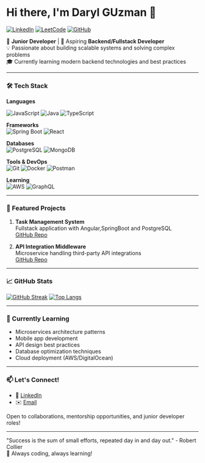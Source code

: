 # Hi there, I'm Daryl GUzman 👋

[![LinkedIn](https://img.shields.io/badge/LinkedIn-0077B5?style=for-the-badge&logo=linkedin&logoColor=white)](https://www.linkedin.com/in/your-profile/)
[![LeetCode](https://img.shields.io/badge/-LeetCode-FFA116?style=for-the-badge&logo=LeetCode&logoColor=black)](https://leetcode.com/your-profile/)
[![GitHub](https://img.shields.io/badge/GitHub-100000?style=for-the-badge&logo=github&logoColor=white)](https://github.com/your-username)

🌱 **Junior Developer** | 🚀 Aspiring **Backend/Fullstack Developer**  
💡 Passionate about building scalable systems and solving complex problems  
🎓 Currently learning modern backend technologies and best practices

---

### 🛠️ Tech Stack

**Languages**

![JavaScript](https://img.shields.io/badge/JavaScript-F7DF1E?style=for-the-badge&logo=javascript&logoColor=black)
![Java](https://img.shields.io/badge/Java-ED8B00?style=for-the-badge&logo=openjdk&logoColor=white)
![TypeScript](https://img.shields.io/badge/TypeScript-3178C6?style=for-the-badge&logo=typescript&logoColor=white)

**Frameworks**  
![Spring Boot](https://img.shields.io/badge/Spring_Boot-6DB33F?style=for-the-badge&logo=springboot&logoColor=white)
![React](https://img.shields.io/badge/React-61DAFB?style=for-the-badge&logo=react&logoColor=black)

**Databases**  
![PostgreSQL](https://img.shields.io/badge/PostgreSQL-316192?style=for-the-badge&logo=postgresql&logoColor=white)
![MongoDB](https://img.shields.io/badge/MongoDB-4EA94B?style=for-the-badge&logo=mongodb&logoColor=white)

**Tools & DevOps**  
![Git](https://img.shields.io/badge/Git-F05032?style=for-the-badge&logo=git&logoColor=white)
![Docker](https://img.shields.io/badge/Docker-2496ED?style=for-the-badge&logo=docker&logoColor=white)
![Postman](https://img.shields.io/badge/Postman-FF6C37?style=for-the-badge&logo=postman&logoColor=white)

**Learning**  
![AWS](https://img.shields.io/badge/AWS-232F3E?style=for-the-badge&logo=amazonaws&logoColor=white)
![GraphQL](https://img.shields.io/badge/GraphQL-E10098?style=for-the-badge&logo=graphql&logoColor=white)

---

### 🚀 Featured Projects
<!--
1. **E-commerce Backend API**  
   RESTful API built with Node.js/Express and MongoDB  
   [GitHub Repo](https://github.com/your-username/project-link) | [Live Demo](#)
-->
1. **Task Management System**  
   Fullstack application with Angular,SpringBoot and PostgreSQL  
   [GitHub Repo](https://github.com/D0ngk1/Todo-App) <!--  |  [Postman Documentation](#)  -->

2. **API Integration Middleware**  
   Microservice handling third-party API integrations  
   [GitHub Repo](https://github.com/D0ngk1/Dictionaryl)

---

### 📈 GitHub Stats

[![GitHub Streak](https://streak-stats.demolab.com/?user=DenverCoder1)](https://git.io/streak-stats)
[![Top Langs](https://github-readme-stats.vercel.app/api/top-langs/?username=D0ngk1&layout=compact&theme=vision-friendly-dark)](https://github.com/anuraghazra/github-readme-stats)

---

### 🌱 Currently Learning

- Microservices architecture patterns
- Mobile app development
- API design best practices
- Database optimization techniques
- Cloud deployment (AWS/DigitalOcean)

---

### 📫 Let's Connect!

- 💼 [LinkedIn](https://www.linkedin.com/in/daryl-guzman-82556a256/)
- ✉️ [Email](mailto:your.darylgzmn@gmail.com)
<!-- - 🐦 [Twitter](https://twitter.com/your-handle) (optional) -->

Open to collaborations, mentorship opportunities, and junior developer roles!

---

"Success is the sum of small efforts, repeated day in and day out." - Robert Collier  
🚀 Always coding, always learning!
